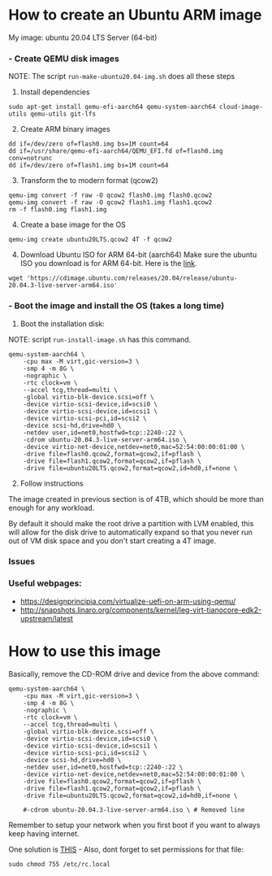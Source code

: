 
# How to create an Ubuntu ARM image

My image: ubuntu 20.04 LTS Server (64-bit)

### - Create QEMU disk images

NOTE: The script `run-make-ubuntu20.04-img.sh` does all these steps

1. Install dependencies
```
sudo apt-get install qemu-efi-aarch64 qemu-system-aarch64 cloud-image-utils qemu-utils git-lfs
```

2. Create ARM binary images

```
dd if=/dev/zero of=flash0.img bs=1M count=64
dd if=/usr/share/qemu-efi-aarch64/QEMU_EFI.fd of=flash0.img conv=notrunc
dd if=/dev/zero of=flash1.img bs=1M count=64
```

3. Transform the to modern format (qcow2)
```
qemu-img convert -f raw -O qcow2 flash0.img flash0.qcow2
qemu-img convert -f raw -O qcow2 flash1.img flash1.qcow2
rm -f flash0.img flash1.img
```

4. Create a base image for the OS

```
qemu-img create ubuntu20LTS.qcow2 4T -f qcow2

```

4. Download Ubuntu ISO for ARM 64-bit (aarch64)
Make sure the ubuntu ISO you download is for ARM 64-bit.
Here is the [link](https://cdimage.ubuntu.com/releases/20.04/release/ubuntu-20.04.3-live-server-arm64.iso).
```
wget 'https://cdimage.ubuntu.com/releases/20.04/release/ubuntu-20.04.3-live-server-arm64.iso'
```

### - Boot the image and install the OS (takes a long time)

1.  Boot the installation disk:

NOTE: script `run-install-image.sh` has this command.

```
qemu-system-aarch64 \
	-cpu max -M virt,gic-version=3 \
	-smp 4 -m 8G \
	-nographic \
	-rtc clock=vm \
	--accel tcg,thread=multi \
    -global virtio-blk-device.scsi=off \
    -device virtio-scsi-device,id=scsi0 \
    -device virtio-scsi-device,id=scsi1 \
    -device virtio-scsi-pci,id=scsi2 \
    -device scsi-hd,drive=hd0 \
    -netdev user,id=net0,hostfwd=tcp::2240-:22 \
	-cdrom ubuntu-20.04.3-live-server-arm64.iso \
    -device virtio-net-device,netdev=net0,mac=52:54:00:00:01:00 \
    -drive file=flash0.qcow2,format=qcow2,if=pflash \
    -drive file=flash1.qcow2,format=qcow2,if=pflash \
    -drive file=ubuntu20LTS.qcow2,format=qcow2,id=hd0,if=none \
```

2. Follow instructions

The image created in previous section is of 4TB, which should be more than enough for any workload.

By default it should make the root drive a partition with LVM enabled, this will allow for the disk 
drive to automatically expand so that you never run out of VM disk space and you don't start creating 
a 4T image.

### Issues

### Useful webpages:
- https://designprincipia.com/virtualize-uefi-on-arm-using-qemu/
- http://snapshots.linaro.org/components/kernel/leg-virt-tianocore-edk2-upstream/latest


# How to use this image

Basically, remove the CD-ROM drive and device from the above command:


```
qemu-system-aarch64 \
	-cpu max -M virt,gic-version=3 \
	-smp 4 -m 8G \
	-nographic \
	-rtc clock=vm \
	--accel tcg,thread=multi \
    -global virtio-blk-device.scsi=off \
    -device virtio-scsi-device,id=scsi0 \
    -device virtio-scsi-device,id=scsi1 \
    -device virtio-scsi-pci,id=scsi2 \
    -device scsi-hd,drive=hd0 \
    -netdev user,id=net0,hostfwd=tcp::2240-:22 \
    -device virtio-net-device,netdev=net0,mac=52:54:00:00:01:00 \
    -drive file=flash0.qcow2,format=qcow2,if=pflash \
    -drive file=flash1.qcow2,format=qcow2,if=pflash \
    -drive file=ubuntu20LTS.qcow2,format=qcow2,id=hd0,if=none \

	#-cdrom ubuntu-20.04.3-live-server-arm64.iso \ # Removed line
```


Remember to setup your network when you first boot if you want to always keep having internet.

One solution is [THIS](https://askubuntu.com/questions/193074/have-to-run-sudo-dhclient-eth0-automatically-every-boot) - Also, dont forget to set permissions for that file:
```
sudo chmod 755 /etc/rc.local
```

